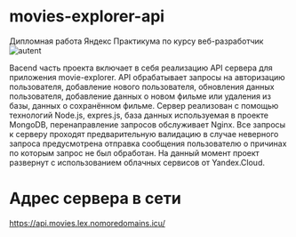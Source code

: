 # movies-explorer-api
Дипломная работа Яндекс Практикума по курсу веб-разработчик 
![autent](https://user-images.githubusercontent.com/98919779/216045874-9791b8fa-c9b1-4fb7-9199-36ad8857c4ac.png)

Bacend часть проекта включает в себя реализацию API сервера для приложения movie-explorer.
API  обрабатывает запросы на авторизацию пользователя, добавление нового пользователя, обновления данных пользователя, добавление данных о новом фильме или удаления из базы, данных о сохранённом фильме.
 Сервер реализован с помощью технологий Node.js, expres.js, база данных используемая в проекте MongoDB, перенаправление запросов обслуживает Nginx.
 Все запросы к серверу проходят предварительную валидацию в случае неверного запроса предусмотрена отправка сообщения  пользователю о причинах по которым  запрос не был обработан.
 На данный момент проект развернут с использованием облачных сервисов от Yandex.Cloud.
 # Адрес сервера в сети
 https://api.movies.lex.nomoredomains.icu/
